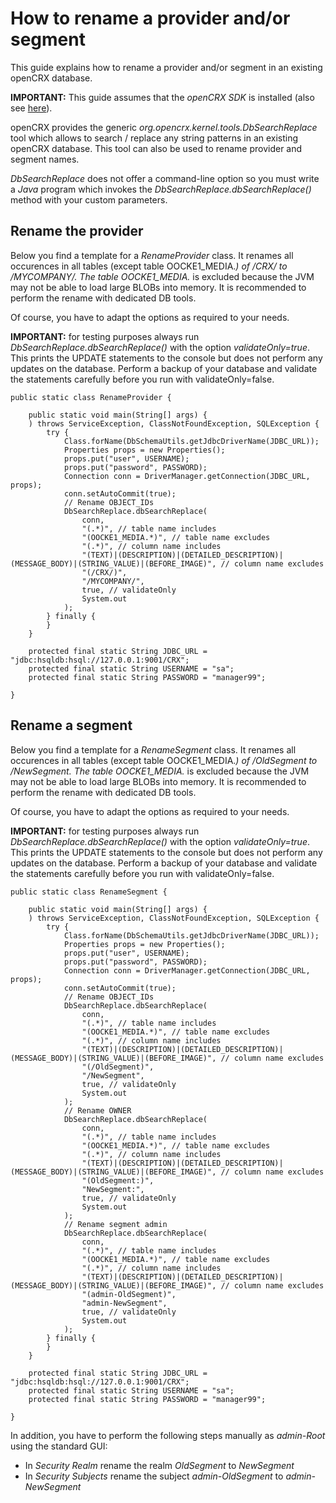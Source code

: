 # How to rename a provider and/or segment #

This guide explains how to rename a provider and/or segment in an existing openCRX database.

__IMPORTANT:__ This guide assumes that the _openCRX SDK_ is installed (also see [here](41/Sdk/StepByStepEclipse.md)).

openCRX provides the generic _org.opencrx.kernel.tools.DbSearchReplace_ tool which allows to search / replace 
any string patterns in an existing openCRX database. This tool can also be used to rename provider
and segment names.

_DbSearchReplace_ does not offer a command-line option so you must write a _Java_ program which invokes
the _DbSearchReplace.dbSearchReplace()_ method with your custom parameters.

## Rename the provider ##

Below you find a template for a _RenameProvider_ class. It renames all occurences in all tables 
(except table OOCKE1_MEDIA.*) of /CRX/ to /MYCOMPANY/. The table OOCKE1_MEDIA.* is excluded because the 
JVM may not be able to load large BLOBs into memory. It is recommended to perform the rename with 
dedicated DB tools. 

Of course, you have to adapt the options as required to your needs.

__IMPORTANT:__ for testing purposes always run _DbSearchReplace.dbSearchReplace()_ with the option _validateOnly=true_.
This prints the UPDATE statements to the console but does not perform any updates on the database. Perform a
backup of your database and validate the statements carefully before you run with validateOnly=false.

```
public static class RenameProvider {

	public static void main(String[] args) {
	) throws ServiceException, ClassNotFoundException, SQLException {
		try {
			Class.forName(DbSchemaUtils.getJdbcDriverName(JDBC_URL));
			Properties props = new Properties();
			props.put("user", USERNAME);
			props.put("password", PASSWORD);
			Connection conn = DriverManager.getConnection(JDBC_URL, props);
			conn.setAutoCommit(true);
			// Rename OBJECT_IDs
			DbSearchReplace.dbSearchReplace(
				conn, 
				"(.*)", // table name includes
				"(OOCKE1_MEDIA.*)", // table name excludes
				"(.*)", // column name includes
				"(TEXT)|(DESCRIPTION)|(DETAILED_DESCRIPTION)|(MESSAGE_BODY)|(STRING_VALUE)|(BEFORE_IMAGE)", // column name excludes 
				"(/CRX/)",
				"/MYCOMPANY/", 
				true, // validateOnly 
				System.out
			);
		} finally {
		}
	}

	protected final static String JDBC_URL = "jdbc:hsqldb:hsql://127.0.0.1:9001/CRX";
	protected final static String USERNAME = "sa";
	protected final static String PASSWORD = "manager99";

}

```


## Rename a segment ##

Below you find a template for a _RenameSegment_ class. It renames all occurences in all tables 
(except table OOCKE1_MEDIA.*) of /OldSegment to /NewSegment. The table OOCKE1_MEDIA.* is excluded because 
the JVM may not be able to load large BLOBs into memory. It is recommended to perform the rename with 
dedicated DB tools. 

Of course, you have to adapt the options as required to your needs.

__IMPORTANT:__ for testing purposes always run _DbSearchReplace.dbSearchReplace()_ with the option _validateOnly=true_.
This prints the UPDATE statements to the console but does not perform any updates on the database. Perform a
backup of your database and validate the statements carefully before you run with validateOnly=false.

```
public static class RenameSegment {

	public static void main(String[] args) {
	) throws ServiceException, ClassNotFoundException, SQLException {
		try {
			Class.forName(DbSchemaUtils.getJdbcDriverName(JDBC_URL));
			Properties props = new Properties();
			props.put("user", USERNAME);
			props.put("password", PASSWORD);
			Connection conn = DriverManager.getConnection(JDBC_URL, props);
			conn.setAutoCommit(true);
			// Rename OBJECT_IDs
			DbSearchReplace.dbSearchReplace(
				conn, 
				"(.*)", // table name includes
				"(OOCKE1_MEDIA.*)", // table name excludes
				"(.*)", // column name includes
				"(TEXT)|(DESCRIPTION)|(DETAILED_DESCRIPTION)|(MESSAGE_BODY)|(STRING_VALUE)|(BEFORE_IMAGE)", // column name excludes 
				"(/OldSegment)",
				"/NewSegment", 
				true, // validateOnly 
				System.out
			);
			// Rename OWNER
			DbSearchReplace.dbSearchReplace(
				conn, 
				"(.*)", // table name includes
				"(OOCKE1_MEDIA.*)", // table name excludes
				"(.*)", // column name includes
				"(TEXT)|(DESCRIPTION)|(DETAILED_DESCRIPTION)|(MESSAGE_BODY)|(STRING_VALUE)|(BEFORE_IMAGE)", // column name excludes 
				"(OldSegment:)",
				"NewSegment:", 
				true, // validateOnly 
				System.out
			);
			// Rename segment admin
			DbSearchReplace.dbSearchReplace(
				conn, 
				"(.*)", // table name includes
				"(OOCKE1_MEDIA.*)", // table name excludes
				"(.*)", // column name includes
				"(TEXT)|(DESCRIPTION)|(DETAILED_DESCRIPTION)|(MESSAGE_BODY)|(STRING_VALUE)|(BEFORE_IMAGE)", // column name excludes 
				"(admin-OldSegment)",
				"admin-NewSegment", 
				true, // validateOnly 
				System.out
			);
		} finally {
		}
	}

	protected final static String JDBC_URL = "jdbc:hsqldb:hsql://127.0.0.1:9001/CRX";
	protected final static String USERNAME = "sa";
	protected final static String PASSWORD = "manager99";

}

```

In addition, you have to perform the following steps manually as _admin-Root_ using the standard GUI:

* In _Security Realm_ rename the realm _OldSegment_ to _NewSegment_
* In _Security Subjects_ rename the subject _admin-OldSegment_ to _admin-NewSegment_
